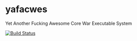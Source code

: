 # yafacwes
Yet Another Fucking Awesome Core War Executable System

[![Build Status](https://travis-ci.org/neywat/yafacwes.svg?branch=develop)](https://travis-ci.org/neywat/yafacwes)
